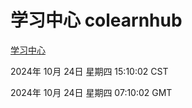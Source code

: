 # 学习中心 colearnhub
[学习中心](http://219.139.199.238:56308/colearnhub/)

2024年 10月 24日 星期四 15:10:02 CST

2024年 10月 24日 星期四 07:10:02 GMT
